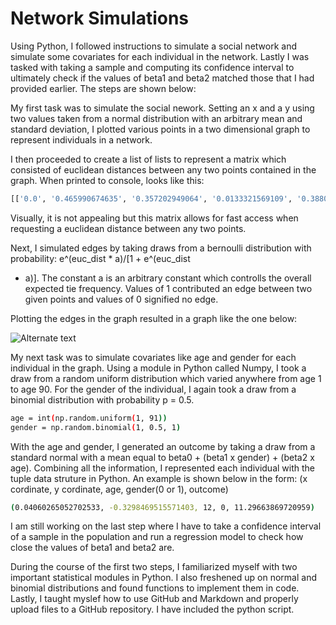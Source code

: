 # Network Simulations

Using Python, I followed instructions to simulate a social network and simulate some covariates for each individual in the network. Lastly I was tasked with taking a sample and computing its confidence interval to ultimately check if the values of beta1 and beta2 matched those that I had provided earlier. The steps are shown below:

My first task was to simulate the social nework. Setting an x and a y using two values taken from a normal distribution with an arbitrary mean and standard deviation, I plotted various points in a two dimensional graph to represent individuals in a network. 

I then proceeded to create a list of lists to represent a matrix which consisted of euclidean distances between any two points contained in the graph. When printed
to console, looks like this:
```sh
[['0.0', '0.465990674635', '0.357202949064', '0.0133321569109', '0.388099356896'], ['0.465990674635', '0.0', '0.660109732204', '0.478682555747', '0.839541846968'], ['0.357202949064', '0.660109732204', '0.0', '0.357965940372', '0.332919926034'], ['0.0133321569109', '0.478682555747', '0.357965940372', '0.0', '0.377884098192'], ['0.388099356896', '0.839541846968', '0.332919926034', '0.377884098192', '0.0']]
```
Visually, it is not appealing but this matrix allows for fast access when requesting a euclidean distance between any two points. 

Next, I simulated edges by taking draws from a bernoulli distribution with probability: e^(euc_dist * a)/[1 + e^(euc_dist
 * a)]. The constant a is an arbitrary constant which controlls the overall expected tie frequency. Values of 1 contributed an edge between two given points and values of 0 signified no edge.

Plotting the edges in the graph resulted in a graph like the one below:

![Alternate text](http://4.bp.blogspot.com/-jv6D24r02HA/UYMMSIVbbGI/AAAAAAAABC8/51z5axqtJT8/s1600/Interactions_2011.jpg)

My next task was to simulate covariates like age and gender for each individual in the graph. Using a module in Python called Numpy, I took a draw from a random uniform distribution which varied anywhere from age 1 to age 90. For the gender of the individual, I again took a draw from a binomial distribution with probability p = 0.5.

```sh
age = int(np.random.uniform(1, 91))
gender = np.random.binomial(1, 0.5, 1)
```
With the age and gender, I generated an outcome by taking a draw from a standard normal with a mean equal to beta0 + (beta1 x gender) + (beta2 x age). Combining all the information, I represented each individual with the tuple data struture in Python. An example is shown below in the form: (x cordinate, y cordinate, age, gender(0 or 1), outcome)

```sh
(0.04060265052702533, -0.3298469515571403, 12, 0, 11.29663869720959)
```

I am still working on the last step where I have to take a confidence interval of a sample in the population and run a regression model to check how close the values of beta1 and beta2 are.



During the course of the first two steps, I familiarized myself with two important statistical modules in Python. I also freshened up on normal and binomial distributions and found functions to implement them in code. Lastly, I taught myslef how to use GitHub and Markdown and properly upload files to a GitHub repository. I have included the python script. 





 




